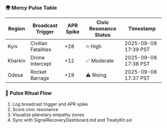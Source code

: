 ### 🌍 Mercy Pulse Table
| Region     | Broadcast Trigger | APR Spike | Civic Resonance Status | Timestamp             |
|------------|--------------------|-----------|--------------------------|------------------------|
| Kyiv       | Civilian Fatalities| +28       | 🔥 High                  | 2025-09-08 17:39 PST  
| Kharkiv    | Drone Intercept    | +12       | ✅ Moderate              | 2025-09-08 17:38 PST  
| Odesa      | Rocket Barrage     | +19       | ⚠️ Rising                | 2025-09-08 17:37 PST  

### 🔄 Pulse Ritual Flow
1. Log broadcast trigger and APR spike  
2. Score civic resonance  
3. Visualize planetary empathy zones  
4. Sync with SignalRecoveryDashboard.md and TreatyKit.sol
